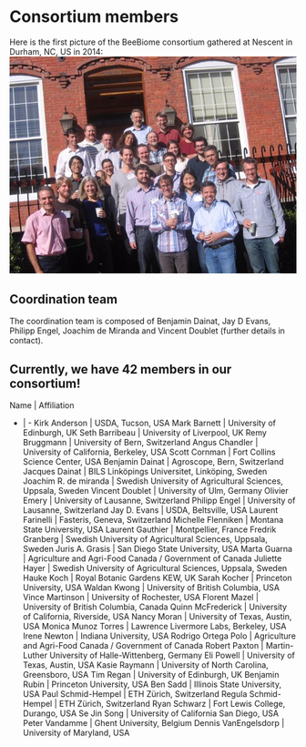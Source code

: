 # Consortium members

Here is the first picture of the BeeBiome consortium gathered at Nescent in Durham, NC, US in 2014:
![Consortium members](https://github.com/BeeBiome-consortium/beebiome-data-portal/raw/${GITHUB_BRANCH}/beebiome-docs/assets/beebiome_consortium_members_2014.jpg)

## Coordination team

The coordination team is composed of Benjamin Dainat, Jay D Evans, Philipp Engel, Joachim de Miranda and Vincent Doublet (further details in contact).

## Currently, we have 42 members in our consortium!

Name | Affiliation
- | -
Kirk Anderson | USDA, Tucson, USA
Mark Barnett | University of Edinburgh, UK
Seth Barribeau | University of Liverpool, UK
Remy Bruggmann | University of Bern, Switzerland
Angus Chandler | University of California, Berkeley, USA
Scott Cornman | Fort Collins Science Center, USA
Benjamin Dainat | Agroscope, Bern, Switzerland
Jacques Dainat | BILS Linköpings Universitet, Linköping, Sweden
Joachim R. de miranda | Swedish University of Agricultural Sciences, Uppsala, Sweden
Vincent Doublet | University of Ulm, Germany
Olivier Emery | University of Lausanne, Switzerland
Philipp Engel | University of Lausanne, Switzerland
Jay D. Evans | USDA, Beltsville, USA
Laurent Farinelli | Fasteris, Geneva, Switzerland
Michelle Flenniken | Montana State University, USA
Laurent Gauthier | Montpellier, France
Fredrik Granberg | Swedish University of Agricultural Sciences, Uppsala, Sweden
Juris A. Grasis | San Diego State University, USA
Marta Guarna | Agriculture and Agri-Food Canada / Government of Canada
Juliette Hayer | Swedish University of Agricultural Sciences, Uppsala, Sweden
Hauke Koch | Royal Botanic Gardens KEW, UK
Sarah Kocher | Princeton University, USA
Waldan Kwong | University of British Columbia, USA
Vince Martinson | University of Rochester, USA
Florent Mazel | University of British Columbia, Canada
Quinn McFrederick | University of California, Riverside, USA
Nancy Moran | University of Texas, Austin, USA
Monica Munoz Torres | Lawrence Livermore Labs, Berkeley, USA
Irene Newton | Indiana University, USA
Rodrigo Ortega Polo | Agriculture and Agri-Food Canada / Government of Canada
Robert Paxton | Martin-Luther University of Halle-Wittenberg, Germany
Eli Powell | University of Texas, Austin, USA
Kasie Raymann | University of North Carolina, Greensboro, USA
Tim Regan | University of Edinburgh, UK
Benjamin Rubin | Princeton University, USA
Ben Sadd | Illinois State University, USA
Paul Schmid-Hempel | ETH Zürich, Switzerland
Regula Schmid-Hempel | ETH Zürich, Switzerland
Ryan Schwarz | Fort Lewis College, Durango, USA
Se Jin Song | University of California San Diego, USA
Peter Vandamme | Ghent University, Belgium
Dennis VanEngelsdorp | University of Maryland, USA